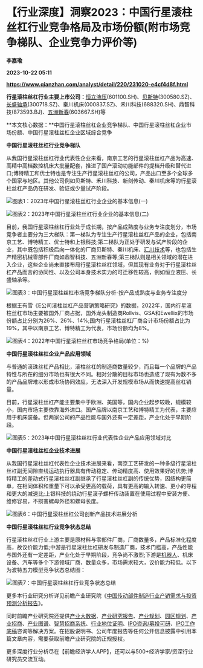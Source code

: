 # 【行业深度】洞察2023：中国行星滚柱丝杠行业竞争格局及市场份额(附市场竞争梯队、企业竞争力评价等)
**李嘉瑜**

**2023-10-22 05:11**

**https://www.qianzhan.com/analyst/detail/220/231020-e4cf4d8f.html**

**行星滚柱丝杠行业主要上市公司：**[恒立液压](https://stock.qianzhan.com/hs/zhengquan_601100.SH.html)(601100.SH)、[贝斯特](https://stock.qianzhan.com/hs/zhengquan_300580.SZ.html)(300580.SZ)、[长盛轴承](https://stock.qianzhan.com/hs/zhengquan_300718.SZ.html)(300718.SZ)、秦川机床(000837.SZ)、禾川科技(688320.SH)、鼎智科技(873593.BJ)、[五洲新春](https://stock.qianzhan.com/hs/zhengquan_603667.SH.html)(603667.SH)等

**本文核心数据：**中国行星滚柱丝杠企业竞争梯队、中国行星滚柱丝杠企业市场份额、中国行星滚柱丝杠企业区域综合竞争

**中国行星滚柱丝杠行业竞争梯队**

从我国行星滚柱丝杠行业代表性企业来看，南京工艺的行星滚柱丝杠产品为高速、高精中高档数控机床大批量配套，推进了国产滚动功能部件的提档升级和替代进口;博特精工和优士特也是专注生产行星滚柱丝杠的公司，产品出口至多个全球多个国家与地区。其他公司例如贝斯特、禾川科技、新剑传动、秦川机床等的行星滚柱丝杠产品仍在研发、验证或少量试产阶段。

![图表1：2023年中国行星滚柱丝杠行业企业的基本信息(一)](https://img3.qianzhan.com/news/202310/20/20231020-2889c5eed4b43b6a.png)

![图表2：2023年中国行星滚柱丝杠行业企业的基本信息(二)](https://img3.qianzhan.com/news/202310/20/20231020-f628dbe1d3ab90cc.png)

目前，我国行星滚柱丝杠行业处于成长期，按产品成熟度与业务专注度划分，市场竞争者主要分为三大梯队：第一梯队为专注生产行星滚柱丝杠产品的企业，包括南京工艺、博特精工、优士特和上银科技;第二梯队为正处于研发与试产阶段的企业，其中既包括积极后向一体化的厂商贝斯特、秦川机床、[汇川技术](https://stock.qianzhan.com/hs/zhengquan_300124.SZ.html)等，也包括生产精密机械零部件厂商如鼎智科技、五洲新春等;第三梯队则是相关领域的潜在进入企业，这些企业尚未直接布局行星滚柱丝杠领域，但其现有业务对于行星滚柱丝杠产品而言的协同性、以及公司本身技术实力的可迁移性较高，例如恒立液压、长盛轴承等。

![图表3：中国行星滚柱丝杠市场竞争梯队分析-按产品成熟度与业务专注度分](https://img3.qianzhan.com/news/202310/20/20231020-827d071616813b82.png)

根据王有雪《E公司滚柱丝杠产品营销策略研究》的数据，2022年，国内行星滚柱丝杠市场主要被国外厂商占据，国外龙头制造商Rollvis、GSA和Ewellix的市场份额占比分别为26%、26%、14%;国内行星滚柱丝杠厂商合计市场份额占比为19%，其中以南京工艺、博特精工为代表，市场份额均为8%。

![图表4：2022年中国行星滚柱丝杠市场竞争格局(单位：%)](https://img3.qianzhan.com/news/202310/20/20231020-95655070507aa065.png)

**中国行星滚柱丝杠企业产品应用领域**

与普通的滚珠丝杠产品相比，滚柱丝杠的制造商数量较少，而且每一个品牌的产品特性与所在的细分市场也有很大不同。相对分散的目标市场也造成了现有为数不多的产品品牌难以形成市场协同效应，无法深入开发规模市场从而快速提高丝杠销量。

目前，行星滚柱丝杠产能主要集中于欧洲、美国等，国内企业起步较晚，规模较小，国内市场主要依靠海外进口。国产品牌以南京工艺和博特精工为代表，主要应用于机床装备。但两家公司的产品性能与国外还有一定差距，产业化处于早期阶段。

![图表5：2023年中国行星滚柱丝杠行业代表性企业产品应用领域对比](https://img3.qianzhan.com/news/202310/20/20231020-f4347f96b3e6d05b.png)

**中国行星滚柱丝杠企业技术进展**

从我国行星滚柱丝杠代表性企业技术进展来看，南京工艺研发的一种多级行星滚柱丝杠副无间隙直线运动执行器具有传动稳定、传动精度高、使用效果好的优势;博特精工的差动式行星滚柱丝杠副继承了行星滚柱丝杠副的传统优势，因结构更简单，在相同体积和重量下可以承受更高的载荷，具有更高的输入转速、更小的导程和更大的减速比;上银科技的绕动行星滚子螺杆传动装置在使用过程中安装方便、维修容易，不损害螺母外径和螺母长度。

![图表6：中国行星滚柱丝杠公司创新产品技术进展分析](https://img3.qianzhan.com/news/202310/20/20231020-ed9c183dcde8d6dd.png)

**中国行星滚柱丝杠行业竞争状态总结**

行星滚柱丝杠行业上游主要是原材料与零部件厂商，厂商数量多，产品标准化程度高，故议价能力低;中游是行星滚柱丝杠研发与制造厂商，技术门槛高，产品性能与国外还有一定差距，产业化处于早期阶段，竞争尚不激烈;下游是[机器人](https://stock.qianzhan.com/hs/zhengquan_300024.SZ.html)、机床设备、汽车等多个下游领域厂商，数量众多，市场需求较大，议价能力较低。以下为波特五力模型竞争状态总结图：

![图表7：中国行星滚柱丝杠行业竞争状态总结](https://img3.qianzhan.com/news/202310/20/20231020-0547a6fb7a2688bd.png)

更多本行业研究分析详见前瞻产业研究院《[中国传动部件制造行业产销需求与投资预测分析报告](https://bg.qianzhan.com/report/detail/a76d88413ab9427f.html)》。

同时前瞻产业研究院还提供[产业大数据](https://d.qianzhan.com/)、[产业研究报告](https://bg.qianzhan.com/report/hotlist/)、[产业规划](https://f.qianzhan.com/chanyeguihua2/)、[园区规划](https://f.qianzhan.com/yuanqu/)、[产业招商](https://f.qianzhan.com/chanyezhaoshang/)、[产业图谱](https://bg.qianzhan.com/report/lianglian/)、[智慧招商系统](https://z.qianzhan.com/)、[行业地位证明](https://bg.qianzhan.com/report/qyppcs)、[IPO咨询/募投可研](https://ipo.qianzhan.com/mutou/)、[IPO工作底稿](https://ipo.qianzhan.com/digao/)咨询等解决方案。在招股说明书、公司年度报告等任何公开信息披露中引用本篇文章内容，需要获取前瞻产业研究院的正规授权。

更多深度行业分析尽在【前瞻经济学人APP】，还可以与500+经济学家/资深行业研究员交流互动。